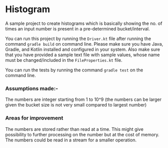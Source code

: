 # Histogram

A sample project to create histograms which is basically showing the no. of times an input number is present in a pre-determined bucket/interval.

You can run this project by running the `Driver.kt` file after running the command `gradle build` on command line. Please make sure you have Java, Gradle, and Kotlin installed and configured in your system. 
Also make sure that you have provided a sample text file with sample values, whose name must be changed/included in the `FileProperties.kt` file.

You can run the tests by running the command `gradle test` on the command line.

<h3>Assumptions made:-</h3> 
The numbers are integer starting from 1 to 10^9 (the numbers can be larger given the bucket size is not very small compared to largest number)

<h3>Areas for improvement</h3>
The numbers are stored rather than read at a time. This might give possibility to further processing on the number but at the cost of memory. The numbers could be read in a stream for a smaller operation.
